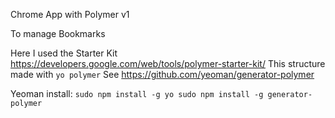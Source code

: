 Chrome App with Polymer v1

To manage Bookmarks

Here I used the Starter Kit https://developers.google.com/web/tools/polymer-starter-kit/
This structure made with `yo polymer`
See https://github.com/yeoman/generator-polymer

Yeoman install: 
`sudo npm install -g yo
sudo npm install -g generator-polymer
`

